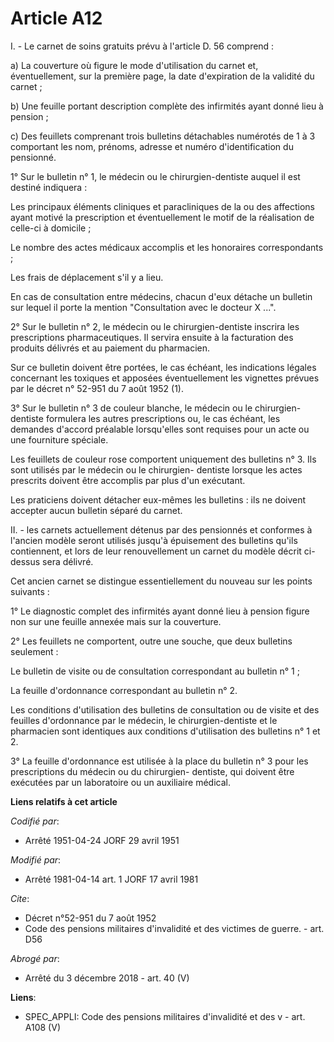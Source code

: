 # Article A12

I. - Le carnet de soins gratuits prévu à l'article D. 56 comprend :

a) La couverture où figure le mode d'utilisation du carnet et, éventuellement, sur la première page, la date d'expiration de
la validité du carnet ;

b) Une feuille portant description complète des infirmités ayant donné lieu à pension ;

c) Des feuillets comprenant trois bulletins détachables numérotés de 1 à 3 comportant les nom, prénoms, adresse et numéro
d'identification du pensionné.

1° Sur le bulletin n° 1, le médecin ou le chirurgien-dentiste auquel il est destiné indiquera :

Les principaux éléments cliniques et paracliniques de la ou des affections ayant motivé la prescription et éventuellement le
motif de la réalisation de celle-ci à domicile ;

Le nombre des actes médicaux accomplis et les honoraires correspondants ;

Les frais de déplacement s'il y a lieu.

En cas de consultation entre médecins, chacun d'eux détache un bulletin sur lequel il porte la mention "Consultation avec le
docteur X ...".

2° Sur le bulletin n° 2, le médecin ou le chirurgien-dentiste inscrira les prescriptions pharmaceutiques. Il servira ensuite
à la facturation des produits délivrés et au paiement du pharmacien.

Sur ce bulletin doivent être portées, le cas échéant, les indications légales concernant les toxiques et apposées
éventuellement les vignettes prévues par le décret n° 52-951 du 7 août 1952 (1).

3° Sur le bulletin n° 3 de couleur blanche, le médecin ou le chirurgien-dentiste formulera les autres prescriptions ou, le
cas échéant, les demandes d'accord préalable lorsqu'elles sont requises pour un acte ou une fourniture spéciale.

Les feuillets de couleur rose comportent uniquement des bulletins n° 3. Ils sont utilisés par le médecin ou le chirurgien-
dentiste lorsque les actes prescrits doivent être accomplis par plus d'un exécutant.

Les praticiens doivent détacher eux-mêmes les bulletins : ils ne doivent accepter aucun bulletin séparé du carnet.

II. - les carnets actuellement détenus par des pensionnés et conformes à l'ancien modèle seront utilisés jusqu'à épuisement
des bulletins qu'ils contiennent, et lors de leur renouvellement un carnet du modèle décrit ci-dessus sera délivré.

Cet ancien carnet se distingue essentiellement du nouveau sur les points suivants :

1° Le diagnostic complet des infirmités ayant donné lieu à pension figure non sur une feuille annexée mais sur la couverture.

2° Les feuillets ne comportent, outre une souche, que deux bulletins seulement :

Le bulletin de visite ou de consultation correspondant au bulletin n° 1 ;

La feuille d'ordonnance correspondant au bulletin n° 2.

Les conditions d'utilisation des bulletins de consultation ou de visite et des feuilles d'ordonnance par le médecin, le
chirurgien-dentiste et le pharmacien sont identiques aux conditions d'utilisation des bulletins n° 1 et 2.

3° La feuille d'ordonnance est utilisée à la place du bulletin n° 3 pour les prescriptions du médecin ou du chirurgien-
dentiste, qui doivent être exécutées par un laboratoire ou un auxiliaire médical.

**Liens relatifs à cet article**

_Codifié par_:

  - Arrêté 1951-04-24 JORF 29 avril 1951

_Modifié par_:

  - Arrêté 1981-04-14 art. 1 JORF 17 avril 1981

_Cite_:

  - Décret n°52-951 du 7 août 1952
  - Code des pensions militaires d'invalidité et des victimes de guerre. - art. D56

_Abrogé par_:

  - Arrêté du 3 décembre 2018 - art. 40 (V)

**Liens**:

  - SPEC_APPLI: Code des pensions militaires d'invalidité et des v - art. A108 (V)
